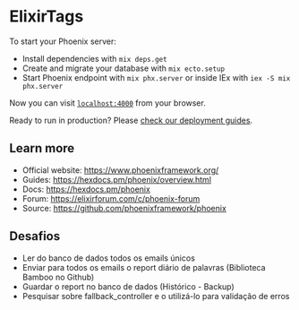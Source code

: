 # ElixirTags

To start your Phoenix server:

  * Install dependencies with `mix deps.get`
  * Create and migrate your database with `mix ecto.setup`
  * Start Phoenix endpoint with `mix phx.server` or inside IEx with `iex -S mix phx.server`

Now you can visit [`localhost:4000`](http://localhost:4000) from your browser.

Ready to run in production? Please [check our deployment guides](https://hexdocs.pm/phoenix/deployment.html).

## Learn more

  * Official website: https://www.phoenixframework.org/
  * Guides: https://hexdocs.pm/phoenix/overview.html
  * Docs: https://hexdocs.pm/phoenix
  * Forum: https://elixirforum.com/c/phoenix-forum
  * Source: https://github.com/phoenixframework/phoenix

## Desafios

  * Ler do banco de dados todos os emails únicos
  * Enviar para todos os emails o report diário de palavras (Biblioteca Bamboo no Github)
  * Guardar o report no banco de dados (Histórico - Backup)
  * Pesquisar sobre fallback_controller e o utilizá-lo para validação de erros